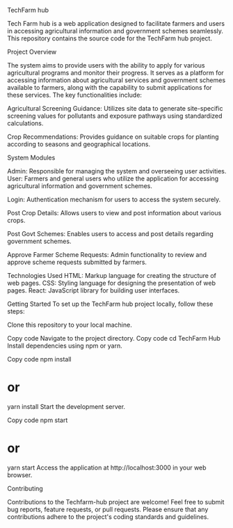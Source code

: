 TechFarm hub

Tech Farm hub is a web application designed to facilitate farmers and users in accessing agricultural information and government schemes seamlessly. This repository contains the source code for the TechFarm hub project.

Project Overview

The system aims to provide users with the ability to apply for various agricultural programs and monitor their progress. It serves as a platform for accessing information about agricultural services and government schemes available to farmers, along with the capability to submit applications for these services. The key functionalities include:

Agricultural Screening Guidance: Utilizes site data to generate site-specific screening values for pollutants and exposure pathways using standardized calculations.

Crop Recommendations: Provides guidance on suitable crops for planting according to seasons and geographical locations.

System Modules

Admin: Responsible for managing the system and overseeing user activities.
User: Farmers and general users who utilize the application for accessing agricultural information and government schemes.

Login: Authentication mechanism for users to access the system securely.

Post Crop Details: Allows users to view and post information about various crops.

Post Govt Schemes: Enables users to access and post details regarding government schemes.

Approve Farmer Scheme Requests: Admin functionality to review and approve scheme requests submitted by farmers.

Technologies Used
HTML: Markup language for creating the structure of web pages.
CSS: Styling language for designing the presentation of web pages.
React: JavaScript library for building user interfaces.

Getting Started
To set up the TechFarm hub project locally, follow these steps:

Clone this repository to your local machine.

Copy code
Navigate to the project directory.
Copy code
cd TechFarm Hub
Install dependencies using npm or yarn.

Copy code
npm install
# or
yarn install
Start the development server.

Copy code
npm start
# or
yarn start
Access the application at http://localhost:3000 in your web browser.

Contributing

Contributions to the Techfarm-hub project are welcome! Feel free to submit bug reports, feature requests, or pull requests. Please ensure that any contributions adhere to the project's coding standards and guidelines.

